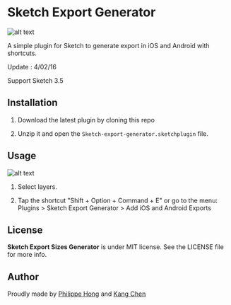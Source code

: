 Sketch Export Generator
=============================

![alt text](http://philippehong.com/download/SketchExportGenerator.png "Logo Sketch Export Generator")

A simple plugin for Sketch to generate export in iOS and Android with shortcuts.

Update : 4/02/16

Support Sketch 3.5

Installation
------------

1. Download the latest plugin by cloning this repo

2. Unzip it and open the `Sketch-export-generator.sketchplugin` file.

Usage
-----

![alt text](http://philippehong.com/download/sketchgeneratorexport.gif "Logo Sketch Export Generator")

1. Select layers.

2. Tap the shortcut "Shift + Option + Command + E" or go to the menu: Plugins > Sketch Export Generator > Add iOS and Android Exports


License
-------

**Sketch Export Sizes Generator** is under MIT license. See the LICENSE file for more info.

Author
------

Proudly made by [Philippe Hong](http://philippehong.com) and [Kang Chen](http://Kangchen.me)